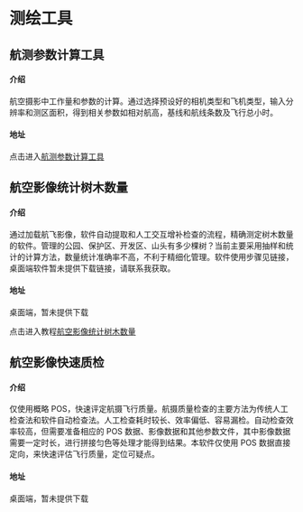 # 测绘工具

## 航测参数计算工具

#### 介绍

航空摄影中工作量和参数的计算。通过选择预设好的相机类型和飞机类型，输入分辨率和测区面积，得到相关参数如相对航高，基线和航线条数及飞行总小时。

#### 地址

点击进入[航测参数计算工具](http://www.codingyang.com/calc/)

## 航空影像统计树木数量

#### 介绍

通过加载航飞影像，软件自动提取和人工交互增补检查的流程，精确测定树木数量的软件。管理的公园、保护区、开发区、山头有多少棵树？当前主要采用抽样和统计的计算方法，数量统计准确率不高，不利于精细化管理。软件使用步骤见链接，桌面端软件暂未提供下载链接，请联系我获取。

#### 地址

桌面端，暂未提供下载

点击进入教程[航空影像统计树木数量](https://jingyan.baidu.com/article/9faa7231e3f687473d28cb77.html)

## 航空影像快速质检

#### 介绍

仅使用概略 POS，快速评定航摄飞行质量。航摄质量检查的主要方法为传统人工检查法和软件自动检查法。人工检查耗时较长、效率偏低、容易漏检。自动检查效率较高，但需要准备相应的 POS 数据、影像数据和其他参数文件，其中影像数据需要一定时长，进行拼接匀色等处理才能得到结果。本软件仅使用 POS 数据直接定向，来快速评估飞行质量，定位可疑点。

#### 地址

桌面端，暂未提供下载
